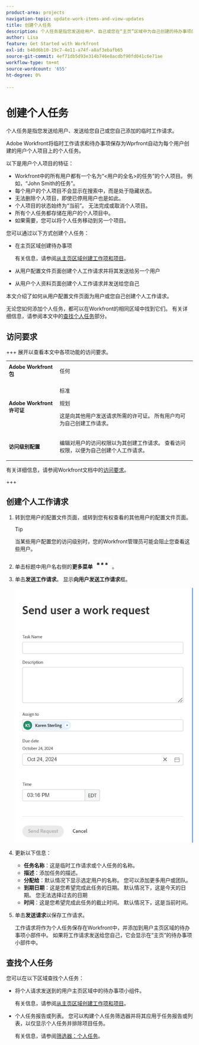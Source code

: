 ```yaml
---
product-area: projects
navigation-topic: update-work-items-and-view-updates
title: 创建个人任务
description: 个人任务是指您发送给用户、自己或您在“主页”区域中为自己创建的待办事项的临时工作请求。 Workfront将临时工作请求和待办事项保存为个人任务。
author: Lisa
feature: Get Started with Workfront
exl-id: b40d6b10-19c7-4e11-a74f-a8af3ebafb65
source-git-commit: 4ef71db5d93e314b746e8acdbf90fd041c6e71ae
workflow-type: tm+mt
source-wordcount: '655'
ht-degree: 0%

---
```


# 创建个人任务

<!--Audited: 10/2024-->

个人任务是指您发送给用户、发送给您自己或您自己添加的临时工作请求。

Adobe Workfront将临时工作请求和待办事项保存为Wprfront自动为每个用户创建的用户个人项目上的个人任务。

以下是用户个人项目的特征：

* Workfront中的所有用户都有一个名为“&lt;用户的全名>的任务”的个人项目。 例如，“John Smith的任务”。
* 每个用户的个人项目不会显示在搜索中，而是处于隐藏状态。
* 无法删除个人项目，即使已停用用户也是如此。
* 个人项目的状态始终为“当前”。 无法完成或取消个人项目。
* 所有个人任务都存储在用户的个人项目中。
* 如果需要，您可以将个人任务移动到另一个项目。

您可以通过以下方式创建个人任务：

* 在主页区域创建待办事项

  有关信息，请参阅[从主页区域创建工作项和项目](/help/quicksilver/workfront-basics/using-home/using-the-home-area/create-work-items-in-home.md)。

* 从用户配置文件页面创建个人工作请求并将其发送给另一个用户
* 从用户个人资料页面创建个人工作请求并发送给您自己

本文介绍了如何从用户配置文件页面为用户或您自己创建个人工作请求。

无论您如何添加个人任务，都可以在Workfront的相同区域中找到它们。 有关详细信息，请参阅本文中的[查找个人任务](#locate-personal-tasks)部分。

## 访问要求

+++ 展开以查看本文中各项功能的访问要求。

<table style="table-layout:auto"> 
 <col> 
 </col> 
 <col> 
 </col> 
 <tbody> 
  <tr> 
   <td role="rowheader"><strong>Adobe Workfront包</strong></td> 
   <td> <p>任何</p> </td> 
  </tr> 
  <tr> 
   <td role="rowheader"><strong>Adobe Workfront许可证</strong></td> 
   <td> 
   <p>标准<p>
   <p>规划</p>
   <p>这是向其他用户发送请求所需的许可证。 所有用户均可为自己创建工作请求。</p> 
    </td> 
  </tr> 
  <tr> 
   <td role="rowheader"><strong>访问级别配置</strong></td> 
   <td> <p>编辑对用户的访问权限以为其创建工作请求。 查看访问权限，以便为自己创建个人工作请求。 </p>
   </td> 
  </tr>

</tbody> 
</table>

有关详细信息，请参阅Workfront文档中的[访问要求](/help/quicksilver/administration-and-setup/add-users/access-levels-and-object-permissions/access-level-requirements-in-documentation.md)。

+++

<!--Old:
<table style="table-layout:auto"> 
 <col> 
 </col> 
 <col> 
 </col> 
 <tbody> 
  <tr> 
   <td role="rowheader"><strong>Adobe Workfront plan</strong></td> 
   <td> <p>Any</p> </td> 
  </tr> 
  <tr> 
   <td role="rowheader"><strong>Adobe Workfront license*</strong></td> 
   <td> 
   <p>New: Standard to send requests to other users. All users can create a work request for themselves.</p> 
   <p>Current: Plan to send requests to other users. All users can create a work request for themselves.</p>
    </td> 
  </tr> 
  <tr> 
   <td role="rowheader"><strong>Access level configurations</strong></td> 
   <td> <p>Edit access to Users to create a work request for them. View access to create a personal work request for yourself. </p>
   </td> 
  </tr> 
 
 </tbody> 
</table>-->


## 创建个人工作请求

1. 转到您用户的配置文件页面，或转到您有权查看的其他用户的配置文件页面。

   >[!TIP]
   >
   >当某些用户配置您的访问级别时，您的Workfront管理员可能会阻止您查看这些用户。

1. 单击标题中用户名右侧的&#x200B;**更多菜单** ![](assets/more-menu.png)。
1. 单击&#x200B;**发送工作请求**。
显示**向用户发送工作请求**&#x200B;框。

   ![](assets/personal-task-box.png)
1. 更新以下信息：

   * **任务名称**：这是临时工作请求或个人任务的名称。
   * **描述**：添加任务的描述。
   * **分配给**：默认情况下显示选定用户的名称。 您可以添加更多用户或团队。
   * **到期日期**：这是您希望完成此任务的日期。 默认情况下，这是今天的日期。 您无法选择过去的日期
   * **时间**：这是您希望完成此任务的截止时间。 默认情况下，这是当前时间。

1. 单击&#x200B;**发送请求**&#x200B;以保存工作请求。

   工作请求将作为个人任务保存在Workfront中，并添加到用户主页区域的待办事项小部件中。 如果将工作请求发送给您自己，它会显示在“主页”的待办事项小部件中。


## 查找个人任务

您可以在以下区域查找个人任务：

* 将个人请求发送到的用户主页区域中的待办事项小组件。

  有关信息，请参阅[从主页区域创建工作项和项目](/help/quicksilver/workfront-basics/using-home/using-the-home-area/create-work-items-in-home.md)。

* 个人任务报告或列表。 您可以构建个人任务筛选器并将其应用于任务报告或列表，以仅显示个人任务并排除项目任务。

  有关信息，请参阅[筛选器：个人任务](/help/quicksilver/reports-and-dashboards/reports/custom-view-filter-grouping-samples/filter-personal-tasks.md)。
